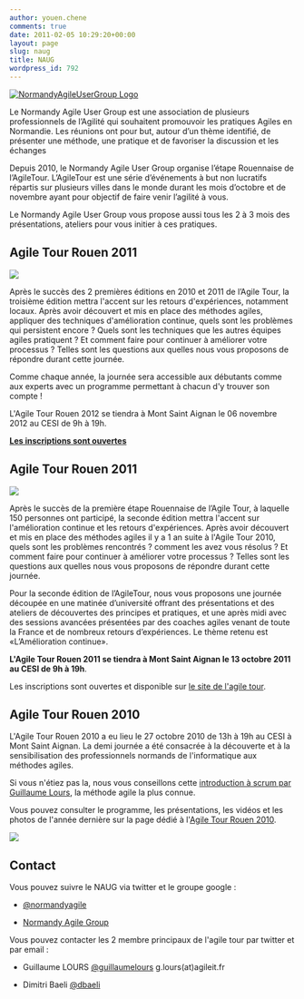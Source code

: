 ```yaml
---
author: youen.chene
comments: true
date: 2011-02-05 10:29:20+00:00
layout: page
slug: naug
title: NAUG
wordpress_id: 792
---
```


[![NormandyAgileUserGroup Logo](http://www.normandyjug.org/wp-content/uploads/2011/02/normandyAgile_Logo.png)](http://www.normandyjug.org/wp-content/uploads/2011/02/normandyAgile_Logo.png)


Le Normandy Agile User Group est une association de plusieurs professionnels de l’Agilité qui souhaitent promouvoir les pratiques Agiles en Normandie. Les réunions ont pour but, autour d’un thème identifié, de présenter une méthode, une pratique et de favoriser la discussion et les échanges








Depuis 2010, le Normandy Agile User Group organise l’étape Rouennaise de l’AgileTour. L’AgileTour est une série d’événements à but non lucratifs répartis sur plusieurs villes dans le monde durant les mois d’octobre et de novembre ayant pour objectif de faire venir l’agilité à vous.




Le Normandy Agile User Group vous propose aussi tous les 2 à 3 mois des présentations, ateliers pour vous initier à ces pratiques.






## Agile Tour Rouen 2011



[![](http://www.normandyjug.org/wp-content/uploads/2011/09/P1030398-150x150.jpg)](http://www.normandyjug.org/wp-content/uploads/2011/09/P1030398.jpg)

Après le succès des 2 premières éditions en 2010 et 2011 de l’Agile Tour, la troisième édition mettra l'accent sur les retours d'expériences, notamment locaux. Après avoir découvert et mis en place des méthodes agiles, appliquer des techniques d'amélioration continue, quels sont les problèmes qui persistent encore ? Quels sont les techniques que les autres équipes agiles pratiquent ? Et comment faire pour continuer à améliorer votre processus ? Telles sont les questions aux quelles nous vous proposons de répondre durant cette journée.




Comme chaque année, la journée sera accessible aux débutants comme aux experts avec un programme permettant à chacun d'y trouver son compte !




L'Agile Tour Rouen 2012 se tiendra à Mont Saint Aignan le 06 novembre 2012 au CESI de 9h à 19h.



**[Les inscriptions sont ouvertes](http://at2012.agiletour.org/fr/rouen_registration.html)**



## Agile Tour Rouen 2011


[![](http://www.normandyjug.org/wp-content/uploads/2011/02/IMG_1041-300x200.jpg)](http://www.normandyjug.org/wp-content/uploads/2011/02/IMG_1041.jpg)


Après le succès de la première étape Rouennaise de l’Agile Tour, à laquelle 150 personnes ont participé, la seconde édition mettra l'accent sur l'amélioration continue et les retours d'expériences. Après avoir découvert et mis en place des méthodes agiles il y a 1 an suite à l'Agile Tour 2010, quels sont les problèmes rencontrés ? comment les avez vous résolus ? Et comment faire pour continuer à améliorer votre processus ? Telles sont les questions aux quelles nous vous proposons de répondre durant cette journée.




Pour la seconde édition de l’AgileTour, nous vous proposons une journée découpée en une matinée d’université offrant des présentations et des ateliers de découvertes des principes et pratiques, et une après midi avec des sessions avancées présentées par  des coaches agiles venant de toute la France et de nombreux retours d’expériences. Le thème retenu est «L’Amélioration continue».




**L'Agile Tour Rouen 2011 se tiendra à Mont Saint Aignan le 13 octobre 2011 au CESI de 9h à 19h**.




Les inscriptions sont ouvertes et disponible sur [le site de l'agile tour](http://at2011.agiletour.org/fr/rouen_registration.html).


## Agile Tour Rouen 2010




L'Agile Tour Rouen 2010 a eu lieu le 27 octobre 2010 de 13h à 19h au CESI à Mont Saint Aignan. La demi journée a été consacrée à la découverte et à la sensibilisation des professionnels normands de l'informatique aux méthodes agiles.




Si vous n'étiez pas la, nous vous conseillons cette [introduction à scrum  par Guillaume Lours](http://www.normandyjug.org/naug/atrouen-2010/introduction-a-scrum/), la méthode agile la plus connue.


Vous pouvez consulter le programme, les présentations, les vidéos et les photos de l'année dernière sur la page dédié à l'[Agile Tour Rouen 2010](http://www.normandyjug.org/naug/atrouen-2010/).


[![](http://www.normandyjug.org/wp-content/uploads/2011/02/IMG_1078-1024x682.jpg)](http://www.normandyjug.org/wp-content/uploads/2011/02/IMG_1078.jpg)


## Contact


Vous pouvez suivre le NAUG via twitter et le groupe google :




  * [@normandyagile](http://twitter.com/normandyagile)


  * [Normandy Agile Group](https://groups.google.com/group/normandy-agile-group/topics?hl=fr)


Vous pouvez contacter les 2 membre principaux de l'agile tour par twitter et par email :


  * Guillaume LOURS [@guillaumelours](http://twitter.com/guillaumelours) g.lours(at)agileit.fr


  * Dimitri Baeli [@dbaeli](http://twitter.com/dbaeli)


